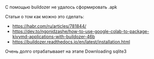 С помощью buildozer не удалось сформировать .apk

Статьи о том как можно это сделать:

- https://habr.com/ru/articles/781844/
- https://dev.to/ngonidzashe/how-to-use-google-colab-to-package-kivymd-applications-with-buildozer-46b
- https://buildozer.readthedocs.io/en/latest/installation.html

Очень долго отрабатываает на этапе  Downloading sqlite3
